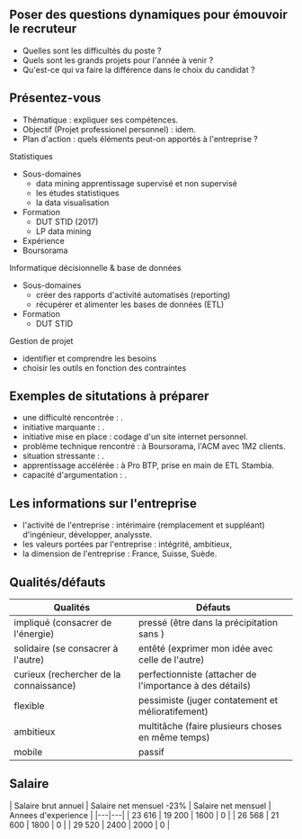 ## Poser des questions dynamiques pour émouvoir le recruteur

* Quelles sont les difficultés du poste ?
* Quels sont les grands projets pour l'année à venir ?
* Qu'est-ce qui va faire la différence dans le choix du candidat ?

## Présentez-vous

* Thématique : expliquer ses compétences.
* Objectif (Projet professionel personnel) : idem.
* Plan d'action : quels éléments peut-on apportés à l'entreprise ?

Statistiques 
* Sous-domaines
  * data mining apprentissage supervisé et non supervisé
  * les études statistiques
  * la data visualisation
* Formation
  * DUT STID (2017)
  * LP data mining
 * Expérience
  *  Boursorama
  
Informatique décisionnelle & base de données
* Sous-domaines 
  * créer des rapports d'activité automatisés (reporting)
  * récupérer et alimenter les bases de données (ETL)
* Formation
  * DUT STID

Gestion de projet
* identifier et comprendre les besoins
* choisir les outils en fonction des contraintes

## Exemples de situtations à préparer

* une difficulté rencontrée : .
* initiative marquante : .
* initiative mise en place : codage d'un site internet personnel.
* problème technique rencontré : à Boursorama, l'ACM avec 1M2 clients.
* situation stressante : .
* apprentissage accélérée : à Pro BTP, prise en main de ETL Stambia.
* capacité d'argumentation : . 

## Les informations sur l'entreprise

* l'activité de l'entreprise : intérimaire (remplacement et suppléant) d'ingénieur, développer, analysste.
* les valeurs portées par l'entreprise : intégrité, ambitieux,
* la dimension de l'entreprise : France, Suisse, Suède.

## Qualités/défauts

| Qualités | Défauts | 
|---|---|
| impliqué (consacrer de l'énergie) | pressé (être dans la précipitation sans ) |
| solidaire (se consacrer à l'autre) | entêté (exprimer mon idée avec celle de l'autre) |
| curieux (rechercher de la connaissance) | perfectionniste (attacher de l'importance à des détails) |
| flexible | pessimiste (juger contatement et mélioratifement) |
| ambitieux | multitâche (faire plusieurs choses en même temps) |
| mobile | passif |

## Salaire

| Salaire brut annuel | Salaire net mensuel -23%  | Salaire net mensuel | Annees d'experience |
|---|---|
| 23 616 | 19 200 | 1600 | 0 |
| 26 568‬ | 21 600 | 1800 | 0 |
| 29 520‬ | 2400 | 2000 | 0 |
